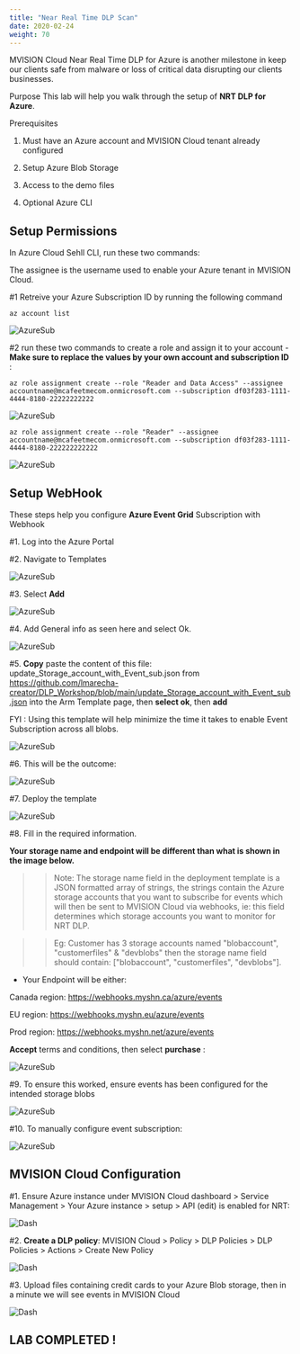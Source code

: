 ```yaml
---
title: "Near Real Time DLP Scan"
date: 2020-02-24
weight: 70
---
```


MVISION Cloud Near Real Time DLP for Azure is another milestone in keep our clients safe from malware or loss of critical data disrupting our clients businesses.

Purpose
This lab will help you walk through the setup of **NRT DLP for Azure**.

Prerequisites
1. Must have an Azure account and MVISION Cloud tenant already configured

2. Setup Azure Blob Storage

3. Access to the demo files

4. Optional Azure CLI

## Setup Permissions

In Azure Cloud Sehll CLI, run these two commands: 

The assignee is the username used to enable your Azure tenant in MVISION Cloud.

#1 Retreive your Azure Subscription ID by running the following command 

```
az account list
```

![AzureSub](/images/mfe/azuresub.png?classes=border,shadow)

#2 run these two commands to create a role and assign it to your account - **Make sure to replace the values by your own account and subscription ID** : 
```
az role assignment create --role "Reader and Data Access" --assignee accountname@mcafeetmecom.onmicrosoft.com --subscription df03f283-1111-4444-8180-22222222222
```

![AzureSub](/images/mfe/azuresub2.png?classes=border,shadow)

```
az role assignment create --role "Reader" --assignee accountname@mcafeetmecom.onmicrosoft.com --subscription df03f283-1111-4444-8180-222222222222
```

![AzureSub](/images/mfe/azuresub3.png?classes=border,shadow)

## Setup WebHook

These steps help you configure **Azure Event Grid** Subscription with Webhook

#1. Log into the Azure Portal

#2. Navigate to Templates

![AzureSub](/images/mfe/hook1.png?classes=border,shadow)

#3. Select **Add**

![AzureSub](/images/mfe/hook2.png?classes=border,shadow)

#4. Add General info as seen here and select Ok.

![AzureSub](/images/mfe/hook3.png?classes=border,shadow)

#5. **Copy** paste the content of this file: update_Storage_account_with_Event_sub.json from https://github.com/lmarecha-creator/DLP_Workshop/blob/main/update_Storage_account_with_Event_sub.json into the Arm Template page, then **select ok**, then **add**

FYI : Using this template will help minimize the time it takes to enable Event Subscription across all blobs.

![AzureSub](/images/mfe/hook4.png?classes=border,shadow)

#6. This will be the outcome:

![AzureSub](/images/mfe/hook5.png?classes=border,shadow)

#7. Deploy the template

![AzureSub](/images/mfe/hook6.png?classes=border,shadow)

#8. Fill in the required information. 

**Your storage name and endpoint will be different than what is shown in the image below.**


>> Note: The storage name field in the deployment template is a JSON formatted array of strings, the strings contain the Azure storage accounts that you want to subscribe for events which will then be sent to MVISION Cloud via webhooks, ie: this field determines which storage accounts you want to monitor for NRT DLP.

>> Eg: Customer has 3 storage accounts named "blobaccount", "customerfiles" & "devblobs" then the storage name field should contain: ["blobaccount", "customerfiles", "devblobs"].

- Your Endpoint will be either:

Canada region: https://webhooks.myshn.ca/azure/events

EU region: https://webhooks.myshn.eu/azure/events 

Prod region: https://webhooks.myshn.net/azure/events

**Accept** terms and conditions, then select **purchase** :

![AzureSub](/images/mfe/hook7.png?classes=border,shadow)

#9. To ensure this worked, ensure events has been configured for the intended storage blobs

![AzureSub](/images/mfe/hook8.png?classes=border,shadow)

#10. To manually configure event subscription:

![AzureSub](/images/mfe/hook9.png?classes=border,shadow)

## MVISION Cloud Configuration

#1. Ensure Azure instance under MVISION Cloud dashboard > Service Management > Your Azure instance > setup > API (edit) is enabled for NRT:

![Dash](/images/mfe/dash1.png?classes=border,shadow)

#2. **Create a DLP policy**: MVISION Cloud > Policy > DLP Policies > DLP Policies > Actions > Create New Policy

![Dash](/images/mfe/dash2.png?classes=border,shadow)

#3. Upload files containing credit cards to your Azure Blob storage, then in a minute we will see events in MVISION Cloud

![Dash](/images/mfe/dash3.png?classes=border,shadow)

## LAB COMPLETED !
